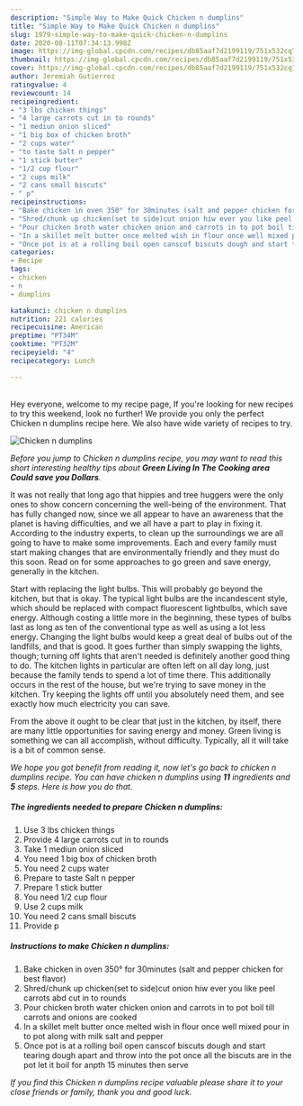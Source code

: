 ```yaml
---
description: "Simple Way to Make Quick Chicken n dumplins"
title: "Simple Way to Make Quick Chicken n dumplins"
slug: 1979-simple-way-to-make-quick-chicken-n-dumplins
date: 2020-08-11T07:34:13.998Z
image: https://img-global.cpcdn.com/recipes/db85aaf7d2199119/751x532cq70/chicken-n-dumplins-recipe-main-photo.jpg
thumbnail: https://img-global.cpcdn.com/recipes/db85aaf7d2199119/751x532cq70/chicken-n-dumplins-recipe-main-photo.jpg
cover: https://img-global.cpcdn.com/recipes/db85aaf7d2199119/751x532cq70/chicken-n-dumplins-recipe-main-photo.jpg
author: Jeremiah Gutierrez
ratingvalue: 4
reviewcount: 14
recipeingredient:
- "3 lbs chicken things"
- "4 large carrots cut in to rounds"
- "1 mediun onion sliced"
- "1 big box of chicken broth"
- "2 cups water"
- "to taste Salt n pepper"
- "1 stick butter"
- "1/2 cup flour"
- "2 cups milk"
- "2 cans small biscuts"
- " p"
recipeinstructions:
- "Bake chicken in oven 350° for 30minutes (salt and pepper chicken for best flavor)"
- "Shred/chunk up chicken(set to side)cut onion hiw ever you like peel carrots abd cut in to rounds"
- "Pour chicken broth water chicken onion and carrots in to pot boil till carrots and onions are cooked"
- "In a skillet melt butter once melted wish in flour once well mixed pour in to pot along with milk salt and pepper"
- "Once pot is at a rolling boil open canscof biscuts dough and start tearing dough apart and throw into the pot once all the biscuts are in the pot let it boil for anpth 15 minutes then serve"
categories:
- Recipe
tags:
- chicken
- n
- dumplins

katakunci: chicken n dumplins 
nutrition: 221 calories
recipecuisine: American
preptime: "PT34M"
cooktime: "PT32M"
recipeyield: "4"
recipecategory: Lunch

---
```

<br>
Hey everyone, welcome to my recipe page, If you're looking for new recipes to try this weekend, look no further! We provide you only the perfect Chicken n dumplins recipe here. We also have wide variety of recipes to try.
<br>


![Chicken n dumplins](https://img-global.cpcdn.com/recipes/db85aaf7d2199119/751x532cq70/chicken-n-dumplins-recipe-main-photo.jpg)

<i>Before you jump to Chicken n dumplins recipe, you may want to read this short interesting healthy tips about 
<strong>Green Living In The Cooking area Could save you Dollars</strong>.</i>
</br>

It was not really that long ago that hippies and tree huggers were the only ones to show concern concerning the well-being of the environment. That has fully changed now, since we all appear to have an awareness that the planet is having difficulties, and we all have a part to play in fixing it. According to the industry experts, to clean up the surroundings we are all going to have to make some improvements. Each and every family must start making changes that are environmentally friendly and they must do this soon. Read on for some approaches to go green and save energy, generally in the kitchen.

Start with replacing the light bulbs. This will probably go beyond the kitchen, but that is okay. The typical light bulbs are the incandescent style, which should be replaced with compact fluorescent lightbulbs, which save energy. Although costing a little more in the beginning, these types of bulbs last as long as ten of the conventional type as well as using a lot less energy. Changing the light bulbs would keep a great deal of bulbs out of the landfills, and that is good. It goes further than simply swapping the lights, though; turning off lights that aren't needed is definitely another good thing to do. The kitchen lights in particular are often left on all day long, just because the family tends to spend a lot of time there. This additionally occurs in the rest of the house, but we're trying to save money in the kitchen. Try keeping the lights off until you absolutely need them, and see exactly how much electricity you can save.

From the above it ought to be clear that just in the kitchen, by itself, there are many little opportunities for saving energy and money. Green living is something we can all accomplish, without difficulty. Typically, all it will take is a bit of common sense.


<i>We hope you got benefit from reading it, now let's go back to chicken n dumplins recipe. You can have chicken n dumplins using <strong>11</strong> ingredients and <strong>5</strong> steps. Here is how you do that.
</i>

##### The ingredients needed to prepare Chicken n dumplins:

1. Use 3 lbs chicken things
1. Provide 4 large carrots cut in to rounds
1. Take 1 mediun onion sliced
1. You need 1 big box of chicken broth
1. You need 2 cups water
1. Prepare to taste Salt n pepper
1. Prepare 1 stick butter
1. You need 1/2 cup flour
1. Use 2 cups milk
1. You need 2 cans small biscuts
1. Provide  p


##### Instructions to make Chicken n dumplins:

1. Bake chicken in oven 350° for 30minutes (salt and pepper chicken for best flavor)
1. Shred/chunk up chicken(set to side)cut onion hiw ever you like peel carrots abd cut in to rounds
1. Pour chicken broth water chicken onion and carrots in to pot boil till carrots and onions are cooked
1. In a skillet melt butter once melted wish in flour once well mixed pour in to pot along with milk salt and pepper
1. Once pot is at a rolling boil open canscof biscuts dough and start tearing dough apart and throw into the pot once all the biscuts are in the pot let it boil for anpth 15 minutes then serve


<i>If you find this Chicken n dumplins recipe valuable please share it to your close friends or family, thank you and good luck.</i>

